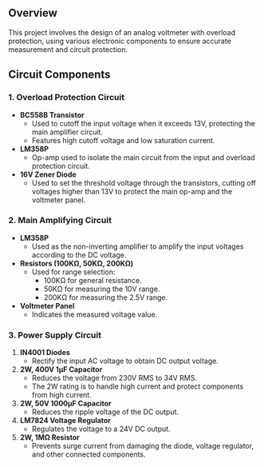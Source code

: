 ## Overview
This project involves the design of an analog voltmeter with overload protection, using various electronic components to ensure accurate measurement and circuit protection.

## Circuit Components

### 1. Overload Protection Circuit
- **BC558B Transistor**
  - Used to cutoff the input voltage when it exceeds 13V, protecting the main amplifier circuit.
  - Features high cutoff voltage and low saturation current.
- **LM358P**
  - Op-amp used to isolate the main circuit from the input and overload protection circuit.
- **16V Zener Diode**
  - Used to set the threshold voltage through the transistors, cutting off voltages higher than 13V to protect the main op-amp and the voltmeter panel.

### 2. Main Amplifying Circuit
- **LM358P**
  - Used as the non-inverting amplifier to amplify the input voltages according to the DC voltage.
- **Resistors (100KΩ, 50KΩ, 200KΩ)**
  - Used for range selection:
    - 100KΩ for general resistance.
    - 50KΩ for measuring the 10V range.
    - 200KΩ for measuring the 2.5V range.
- **Voltmeter Panel**
  - Indicates the measured voltage value.

### 3. Power Supply Circuit
1. **IN4001 Diodes**
   - Rectify the input AC voltage to obtain DC output voltage.
2. **2W, 400V 1μF Capacitor**
   - Reduces the voltage from 230V RMS to 34V RMS.
   - The 2W rating is to handle high current and protect components from high current.
3. **2W, 50V 1000μF Capacitor**
   - Reduces the ripple voltage of the DC output.
4. **LM7824 Voltage Regulator**
   - Regulates the voltage to a 24V DC output.
5. **2W, 1MΩ Resistor**
   - Prevents surge current from damaging the diode, voltage regulator, and other connected components.

